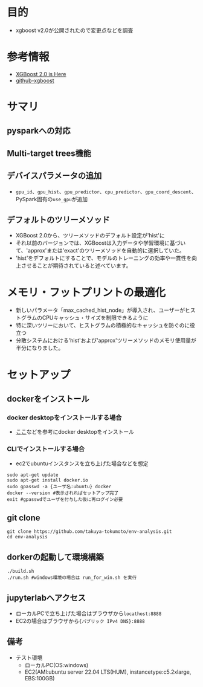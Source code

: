 # 目的

- xgboost v2.0が公開されたので変更点などを調査

# 参考情報

- [XGBoost 2.0 is Here](https://analyticsindiamag.com/xgboost-2-0-is-here/)
- [github-xgboost](https://github.com/dmlc/xgboost/releases)

# サマリ

## pysparkへの対応

## Multi-target trees機能

## デバイスパラメータの追加
- `gpu_id`、`gpu_hist`、`gpu_predictor`、`cpu_predictor`、`gpu_coord_descent`、PySpark固有の`use_gpu`が追加

## デフォルトのツリーメソッド
- XGBoost 2.0から、ツリーメソッドのデフォルト設定が'hist'に
- それ以前のバージョンでは、XGBoostは入力データや学習環境に基づいて、'approx'または'exact'のツリーメソッドを自動的に選択していた。
- 'hist'をデフォルトにすることで、モデルのトレーニングの効率や一貫性を向上させることが期待されていると述べています。

# メモリ・フットプリントの最適化 
- 新しいパラメータ「max_cached_hist_node」が導入され、ユーザーがヒストグラムのCPUキャッシュ・サイズを制限できるように
- 特に深いツリーにおいて、ヒストグラムの積極的なキャッシュを防ぐのに役立つ
- 分散システムにおける'hist'および'approx'ツリーメソッドのメモリ使用量が半分になりました。


# セットアップ
## dockerをインストール
### docker desktopをインストールする場合
- [ここ](https://docs.docker.com/desktop/)などを参考にdocker desktopをインストール

### CLIでインストールする場合
- ec2でubuntuインスタンスを立ち上げた場合などを想定
```shell
sudo apt-get update
sudo apt-get install docker.io
sudo gpasswd -a {ユーザ名:ubuntu} docker
docker --version #表示されればセットアップ完了
exit #gpasswdでユーザを付与した後に再ログイン必要
```

## git clone
```shell
git clone https://github.com/takuya-tokumoto/env-analysis.git
cd env-analysis
```

## dorkerの起動して環境構築

```shell
./build.sh
./run.sh #windows環境の場合は run_for_win.sh を実行
```

## jupyterlabへアクセス

- ローカルPCで立ち上げた場合はブラウザから`locathost:8888`
- EC2の場合はブラウザから`{パブリック IPv4 DNS}:8888`


## 備考
- テスト環境
  - ローカルPC(OS:windows)
  - EC2(AMI:ubuntu server 22.04 LTS(HUM), instancetype:c5.2xlarge, EBS:100GB)
